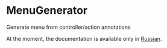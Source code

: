 MenuGenerator
=============

Generate menu from controller/action annotations

At the moment, the documentation is available only in [Russian](README.md.ru).
